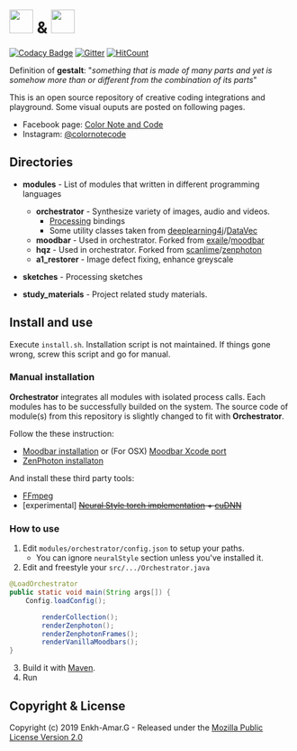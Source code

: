# <img height="42px" src="https://github.com/vonqo/gestalt/blob/master/public/gestalt-logo.png" /> & <img height="42px" src="https://github.com/vonqo/gestalt/blob/master/public/cnc-logo.png" />


[![Codacy Badge][codacy-badge]][codacy]
[![Gitter][gitter-badge]][gitter]
[![HitCount][hit-badge]][hit]

Definition of **gestalt**: "*something that is made of many parts and yet is somehow more than or different from the combination of its parts*"

This is an open source repository of creative coding integrations and playground. Some visual ouputs are posted on following pages.

* Facebook page: [Color Note and Code](https://www.facebook.com/colornotecode/)
* Instagram: [@colornotecode](https://www.instagram.com/colornotecode/)

## Directories
* **modules** - List of modules that written in different programming languages
    * **orchestrator** - Synthesize variety of images, audio and videos.
		* [Processing](https://github.com/processing) bindings
		* Some utility classes taken from [deeplearning4j](https://github.com/deeplearning4j)/[DataVec](https://github.com/deeplearning4j/DataVec)
    * **moodbar** - Used in orchestrator. Forked from [exaile](https://github.com/exaile)/[moodbar](https://github.com/exaile/moodbar) 
    * **hqz** - Used in orchestrator. Forked from [scanlime](https://github.com/scanlime)/[zenphoton](https://github.com/scanlime/zenphoton) 
    * **a1_restorer** - Image defect fixing, enhance greyscale

* **sketches** - Processing sketches
* **study_materials** - Project related study materials.

## Install and use
Execute ```install.sh```. Installation script is not maintained. If things gone wrong, screw this script and go for manual.

### Manual installation
**Orchestrator** integrates all modules with isolated process calls. Each modules has to be successfully builded on the system. The source code of module(s) from this repository is slightly changed to fit with **Orchestrator**. 
 
Follow the these instruction:
* [Moodbar installation](https://github.com/PunkOwl/gestalt/tree/master/modules/moodbar) or (For OSX) [Moodbar Xcode port](https://github.com/PunkOwl/gestalt/tree/master/modules/moodbar-xcode)
* [ZenPhoton installaton](https://github.com/PunkOwl/gestalt/tree/master/modules/zenphoton/hqz)

And install these third party tools:
* [FFmpeg](https://www.ffmpeg.org/)
* [experimental] ~~[Neural Style torch implementation](https://github.com/jcjohnson/neural-style) + [cuDNN](https://developer.nvidia.com/cudnn)~~


### How to use
1. Edit ```modules/orchestrator/config.json``` to setup your paths.
	* You can ignore ```neuralStyle``` section unless you've installed it.
2. Edit and freestyle your ```src/.../Orchestrator.java```
```java
@LoadOrchestrator
public static void main(String args[]) {
	Config.loadConfig();

        renderCollection();
        renderZenphoton();
        renderZenphotonFrames();
        renderVanillaMoodbars();
}
```
3. Build it with [Maven](https://maven.apache.org/). 
4. Run


## Copyright & License
Copyright (c) 2019 Enkh-Amar.G - Released under the [Mozilla Public License Version 2.0](LICENSE)

[gestalt-logo]: https://github.com/lupino22/gestalt/blob/master/public/logo.png
[codacy-badge]: https://api.codacy.com/project/badge/Grade/5085d2cd13a245a0af21f85f48ae23a9
[codacy]: https://www.codacy.com/app/lupino22/gestalt?utm_source=github.com&amp;utm_medium=referral&amp;utm_content=lupino22/gestalt&amp;utm_campaign=Badge_Grade
[hit-badge]: http://hits.dwyl.io/vonqo/gestalt.svg
[hit]: http://hits.dwyl.io/vonqo/gestalt
[gitter-badge]: https://badges.gitter.im/punkowl-gestalt/community.svg
[gitter]: https://gitter.im/punkowl-gestalt/community?utm_source=badge&utm_medium=badge&utm_campaign=pr-badge
